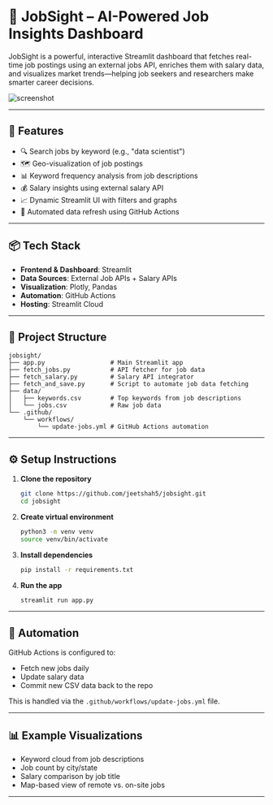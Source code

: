 # 🧠 JobSight – AI-Powered Job Insights Dashboard

JobSight is a powerful, interactive Streamlit dashboard that fetches real-time job postings using an external jobs API, enriches them with salary data, and visualizes market trends—helping job seekers and researchers make smarter career decisions.

![screenshot](https://user-images.githubusercontent.com/yourusername/jobsight-preview.png)

---

## 🚀 Features

- 🔍 Search jobs by keyword (e.g., "data scientist")
- 🗺️ Geo-visualization of job postings
- 📊 Keyword frequency analysis from job descriptions
- 💰 Salary insights using external salary API
- 📈 Dynamic Streamlit UI with filters and graphs
- 🤖 Automated data refresh using GitHub Actions

---

## 📦 Tech Stack

- **Frontend & Dashboard**: Streamlit
- **Data Sources**: External Job APIs + Salary APIs
- **Visualization**: Plotly, Pandas
- **Automation**: GitHub Actions
- **Hosting**: Streamlit Cloud

---

## 📁 Project Structure

```
jobsight/
├── app.py                  # Main Streamlit app
├── fetch_jobs.py           # API fetcher for job data
├── fetch_salary.py         # Salary API integrator
├── fetch_and_save.py       # Script to automate job data fetching
├── data/
│   ├── keywords.csv        # Top keywords from job descriptions
│   └── jobs.csv            # Raw job data
└── .github/
    └── workflows/
        └── update-jobs.yml # GitHub Actions automation
```

---

## ⚙️ Setup Instructions

1. **Clone the repository**
   ```bash
   git clone https://github.com/jeetshah5/jobsight.git
   cd jobsight
   ```

2. **Create virtual environment**
   ```bash
   python3 -m venv venv
   source venv/bin/activate
   ```

3. **Install dependencies**
   ```bash
   pip install -r requirements.txt
   ```

4. **Run the app**
   ```bash
   streamlit run app.py
   ```

---

## 🔄 Automation

GitHub Actions is configured to:
- Fetch new jobs daily
- Update salary data
- Commit new CSV data back to the repo

This is handled via the `.github/workflows/update-jobs.yml` file.

---

## 📊 Example Visualizations

- Keyword cloud from job descriptions
- Job count by city/state
- Salary comparison by job title
- Map-based view of remote vs. on-site jobs

---